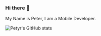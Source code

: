 ### Hi there 👋
My Name is Peter, I am a Mobile Developer.


![Petyr's GitHub stats](https://github-readme-stats.vercel.app/api?username=petyr47&show_icons=true&theme=radical)


<!--
**petyr47/petyr47** is a ✨ _special_ ✨ repository because its `README.md` (this file) appears on your GitHub profile.


Here are some ideas to get you started:

- 🔭 I’m currently working on ...
- 🌱 I’m currently learning ...
- 👯 I’m looking to collaborate on ...
- 🤔 I’m looking for help with ...
- 💬 Ask me about ...
- 📫 How to reach me: ...
- 😄 Pronouns: ...
- ⚡ Fun fact: ...
-->
